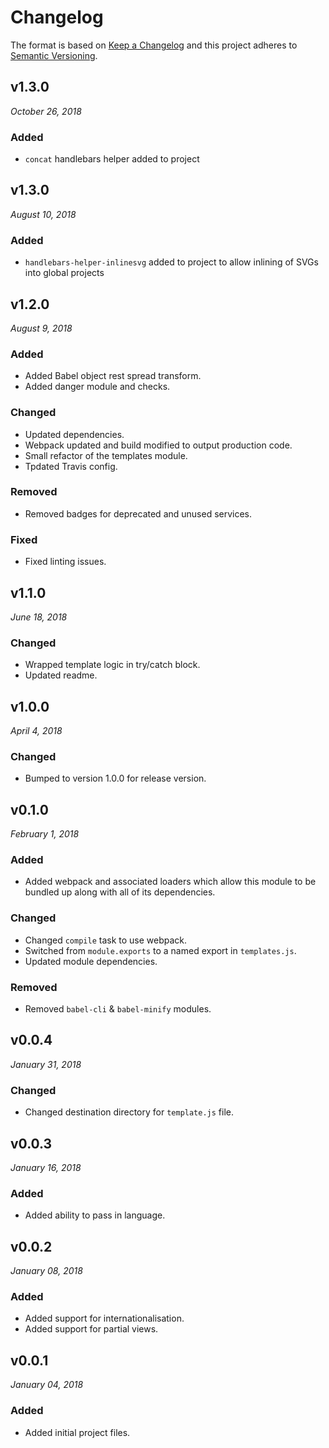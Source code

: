 # Changelog

The format is based on [Keep a Changelog](http://keepachangelog.com/en/1.0.0/)
and this project adheres to [Semantic Versioning](http://semver.org/spec/v2.0.0.html).


v1.3.0
------------------------------
*October 26, 2018*

### Added
- `concat` handlebars helper added to project


v1.3.0
------------------------------
*August 10, 2018*

### Added
- `handlebars-helper-inlinesvg` added to project to allow inlining of SVGs into global projects


v1.2.0
------------------------------
*August 9, 2018*

### Added
- Added Babel object rest spread transform.
- Added danger module and checks.

### Changed
- Updated dependencies.
- Webpack updated and build modified to output production code.
- Small refactor of the templates module.
- Tpdated Travis config.

### Removed
- Removed badges for deprecated and unused services.

### Fixed
- Fixed linting issues.


v1.1.0
------------------------------
*June 18, 2018*

### Changed
- Wrapped template logic in try/catch block.
- Updated readme.


v1.0.0
------------------------------
*April 4, 2018*

### Changed
- Bumped to version 1.0.0 for release version.


v0.1.0
------------------------------
*February 1, 2018*

### Added
- Added webpack and associated loaders which allow this module to be bundled up along with all of its dependencies.

### Changed
- Changed `compile` task to use webpack.
- Switched from `module.exports` to a named export in `templates.js`.
- Updated module dependencies.

### Removed
- Removed `babel-cli` & `babel-minify` modules.


v0.0.4
------------------------------
*January 31, 2018*

### Changed
- Changed destination directory for `template.js` file.


v0.0.3
------------------------------
*January 16, 2018*

### Added
- Added ability to pass in language.


v0.0.2
------------------------------
*January 08, 2018*

### Added
- Added support for internationalisation.
- Added support for partial views.


v0.0.1
------------------------------
*January 04, 2018*

### Added
- Added initial project files.
